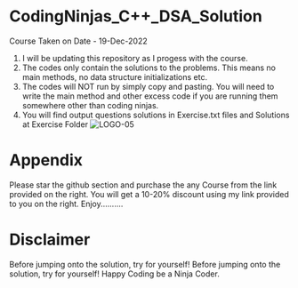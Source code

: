
# CodingNinjas_C++_DSA_Solution
Course Taken on Date - 19-Dec-2022
1. I will be updating this repository as I progess with the course.
2. The codes only contain the solutions to the problems. This means no main methods, no data structure initializations etc.
3. The codes will NOT run by simply copy and pasting. You will need to write the main method and other excess code if you are running them somewhere other than coding ninjas.
4. You will find output questions solutions in Exercise.txt files and Solutions at Exercise Folder
![LOGO-05](https://user-images.githubusercontent.com/68940229/187216740-97b52d77-9801-431c-abce-2b9edcd5b599.png)
# Appendix
Please star the github section and purchase the any Course from the link provided on the right. You will get a 10-20% discount using my link provided to you on the right. Enjoy..........
# Disclaimer
Before jumping onto the solution, try for yourself!
Before jumping onto the solution, try for yourself! 
Happy Coding be a Ninja Coder.
